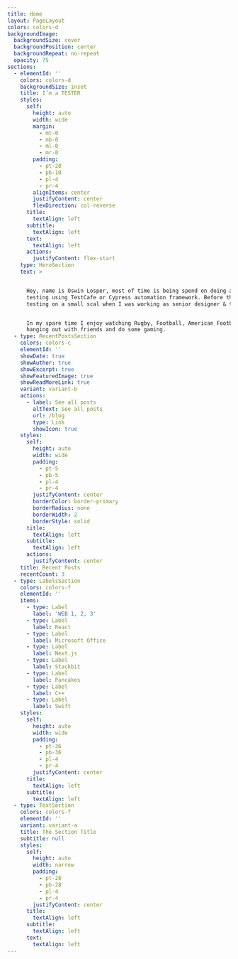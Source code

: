 ```yaml
---
title: Home
layout: PageLayout
colors: colors-d
backgroundImage:
  backgroundSize: cover
  backgroundPosition: center
  backgroundRepeat: no-repeat
  opacity: 75
sections:
  - elementId: ''
    colors: colors-d
    backgroundSize: inset
    title: I’m a TESTER
    styles:
      self:
        height: auto
        width: wide
        margin:
          - mt-0
          - mb-0
          - ml-0
          - mr-0
        padding:
          - pt-20
          - pb-10
          - pl-4
          - pr-4
        alignItems: center
        justifyContent: center
        flexDirection: col-reverse
      title:
        textAlign: left
      subtitle:
        textAlign: left
      text:
        textAlign: left
      actions:
        justifyContent: flex-start
    type: HeroSection
    text: >


      Hey, name is Oswin Losper, most of time is being spend on doing automation
      testing using TestCafe or Cypress automation framework. Before this I did
      testing on a small scal when I was working as senior designer & team lead.


      In my spare time I enjoy watching Rugby, Football, American Football,
      hanging out with friends and do some gaming.
  - type: RecentPostsSection
    colors: colors-c
    elementId: ''
    showDate: true
    showAuthor: true
    showExcerpt: true
    showFeaturedImage: true
    showReadMoreLink: true
    variant: variant-b
    actions:
      - label: See all posts
        altText: See all posts
        url: /blog
        type: Link
        showIcon: true
    styles:
      self:
        height: auto
        width: wide
        padding:
          - pt-5
          - pb-5
          - pl-4
          - pr-4
        justifyContent: center
        borderColor: border-primary
        borderRadius: none
        borderWidth: 2
        borderStyle: solid
      title:
        textAlign: left
      subtitle:
        textAlign: left
      actions:
        justifyContent: center
    title: Recent Posts
    recentCount: 3
  - type: LabelsSection
    colors: colors-f
    elementId: ''
    items:
      - type: Label
        label: 'WEB 1, 2, 3'
      - type: Label
        label: React
      - type: Label
        label: Microsoft Office
      - type: Label
        label: Next.js
      - type: Label
        label: Stackbit
      - type: Label
        label: Pancakes
      - type: Label
        label: C++
      - type: Label
        label: Swift
    styles:
      self:
        height: auto
        width: wide
        padding:
          - pt-36
          - pb-36
          - pl-4
          - pr-4
        justifyContent: center
      title:
        textAlign: left
      subtitle:
        textAlign: left
  - type: TextSection
    colors: colors-f
    elementId: ''
    variant: variant-a
    title: The Section Title
    subtitle: null
    styles:
      self:
        height: auto
        width: narrow
        padding:
          - pt-28
          - pb-28
          - pl-4
          - pr-4
        justifyContent: center
      title:
        textAlign: left
      subtitle:
        textAlign: left
      text:
        textAlign: left
---
```

